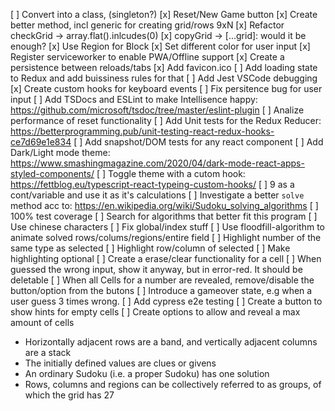 [ ] Convert into a class, (singleton?)
[x] Reset/New Game button
[x] Create better method, incl generic for creating grid/rows 9xN
[x] Refactor checkGrid -> array.flat().inlcudes(0)
[x] copyGrid -> [...grid]: would it be enough?
[x] Use Region for Block
[x] Set different color for user input
[x] Register serviceworker to enable PWA/Offline support
[x] Create a persistence between reloads/tabs
[x] Add favicon.ico
[ ] Add loading state to Redux and add buissiness rules for that
[ ] Add Jest VSCode debugging
[x] Create custom hooks for keyboard events
[ ] Fix persitence bug for user input
[ ] Add TSDocs and ESLint to make Intellisence happy: https://github.com/microsoft/tsdoc/tree/master/eslint-plugin
[ ] Analize performance of reset functionality
[ ] Add Unit tests for the Redux Reducer: https://betterprogramming.pub/unit-testing-react-redux-hooks-ce7d69e1e834
[ ] Add snapshot/DOM tests for any react component
[ ] Add Dark/Light mode theme: https://www.smashingmagazine.com/2020/04/dark-mode-react-apps-styled-components/
[ ] Toggle theme with a cutom hook: https://fettblog.eu/typescript-react-typeing-custom-hooks/
[ ] 9 as a cont/variable and use it as it's calculations
[ ] Investigate a better `solve` method acc to: https://en.wikipedia.org/wiki/Sudoku_solving_algorithms
[ ] 100% test coverage
[ ] Search for algorithms that better fit this program
[ ] Use chinese characters
[ ] Fix global/index stuff
[ ] Use floodfill-algorithm to animate solved rows/colums/regions/entire field
[ ] Highlight number of the same type as selected
[ ] Highlight row/column of selected
[ ] Make highlighting optional
[ ] Create a erase/clear functionality for a cell
[ ] When guessed the wrong input, show it anyway, but in error-red. It should be deletable
[ ] When all Cells for a number are revealed, remove/disable the button/option from the butons
[ ] Introduce a gameover state, e.g when a user guess 3 times wrong.
[ ] Add cypress e2e testing
[ ] Create a button to show hints for empty cells
[ ] Create options to allow and reveal a max amount of cells

-   Horizontally adjacent rows are a band, and vertically adjacent columns are a stack
-   The initially defined values are clues or givens
-   An ordinary Sudoku (i.e. a proper Sudoku) has one solution
-   Rows, columns and regions can be collectively referred to as groups, of which the grid has 27
